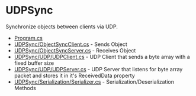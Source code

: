 # UDPSync
Synchronize objects between clients via UDP.

* [Program.cs](/Program.cs)
* [UDPSync/ObjectSyncClient.cs](/UDPSync/ObjectSyncClient.cs) - Sends Object
* [UDPSync/ObjectSyncServer.cs](/UDPSync/ObjectSyncServer.cs) - Receives Object
* [UDPSync/UDP/UDPClient.cs](/UDPSync/UDP/UDPClient.cs) - UDP Client that sends a byte array with a fixed buffer size
* [UDPSync/UDP/UDPServer.cs](/UDPSync/UDP/UDPServer.cs) - UDP Server that listens for byte array packet and stores it in it's ReceivedData property
* [UDPSync/Serialization/Serializer.cs](/UDPSync/Serialization/Serializer.cs) - Serialization/Deserialization Methods
